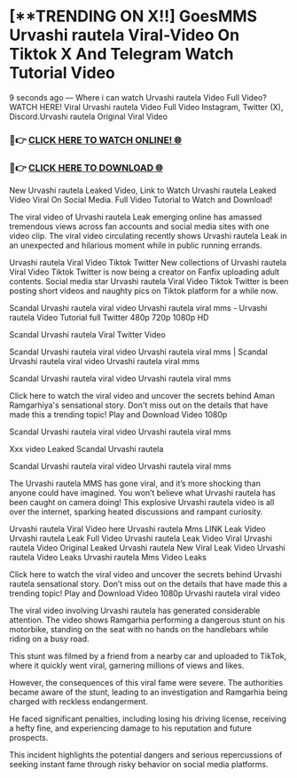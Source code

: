 # [**TRENDING ON X!!] GoesMMS Urvashi rautela Viral-Video On Tiktok X And Telegram Watch Tutorial Video

9 seconds ago — Where i can watch Urvashi rautela Video Full Video? WATCH HERE! Viral Urvashi rautela Video Full Video Instagram, Twitter (X), Discord.Urvashi rautela Original Viral Video

### 🔴👉 [CLICK HERE TO WATCH ONLINE! 🌐](https://nioki.today/viral-leaked-video-watch-free-online/)

### 🔴👉 [CLICK HERE TO DOWNLOAD 🌐](https://nioki.today/viral-leaked-video-watch-free-online/)

New Urvashi rautela Leaked Video, Link to Watch Urvashi rautela Leaked Video Viral On Social Media. Full Video Tutorial to Watch and Download!

The viral video of Urvashi rautela Leak emerging online has amassed tremendous views across fan accounts and social media sites with one video clip. The viral video circulating recently shows Urvashi rautela Leak in an unexpected and hilarious moment while in public running errands.

Urvashi rautela Viral Video Tiktok Twitter New collections of Urvashi rautela Viral Video Tiktok Twitter is now being a creator on Fanfix uploading adult contents. Social media star Urvashi rautela Viral Video Tiktok Twitter is been posting short videos and naughty pics on Tiktok platform for a while now.

Scandal Urvashi rautela viral video Urvashi rautela viral mms - Urvashi rautela Video Tutorial full Twitter 480p 720p 1080p HD

Scandal Urvashi rautela Viral Twitter Video

Scandal Urvashi rautela viral video Urvashi rautela viral mms | Scandal Urvashi rautela viral video Urvashi rautela viral mms

Scandal Urvashi rautela viral video Urvashi rautela viral mms

Click here to watch the viral video and uncover the secrets behind Aman Ramgarhiya's sensational story. Don't miss out on the details that have made this a trending topic! Play and Download Video 1080p

Scandal Urvashi rautela viral video Urvashi rautela viral mms

Xxx video Leaked Scandal Urvashi rautela

Scandal Urvashi rautela viral video Urvashi rautela viral mms

The Urvashi rautela MMS has gone viral, and it’s more shocking than anyone could have imagined. You won’t believe what Urvashi rautela has been caught on camera doing! This explosive Urvashi rautela video is all over the internet, sparking heated discussions and rampant curiosity.

Urvashi rautela Viral Video here Urvashi rautela Mms LINK Leak Video Urvashi rautela Leak Full Video Urvashi rautela Leak Video Viral Urvashi rautela Video Original Leaked Urvashi rautela New Viral Leak Video Urvashi rautela Video Leaks Urvashi rautela Mms Video Leaks

Click here to watch the viral video and uncover the secrets behind Urvashi rautela sensational story. Don’t miss out on the details that have made this a trending topic! Play and Download Video 1080p Urvashi rautela viral video

The viral video involving Urvashi rautela has generated considerable attention. The video shows Ramgarhia performing a dangerous stunt on his motorbike, standing on the seat with no hands on the handlebars while riding on a busy road.

This stunt was filmed by a friend from a nearby car and uploaded to TikTok, where it quickly went viral, garnering millions of views and likes.

However, the consequences of this viral fame were severe. The authorities became aware of the stunt, leading to an investigation and Ramgarhia being charged with reckless endangerment.

He faced significant penalties, including losing his driving license, receiving a hefty fine, and experiencing damage to his reputation and future prospects.

This incident highlights the potential dangers and serious repercussions of seeking instant fame through risky behavior on social media platforms.

